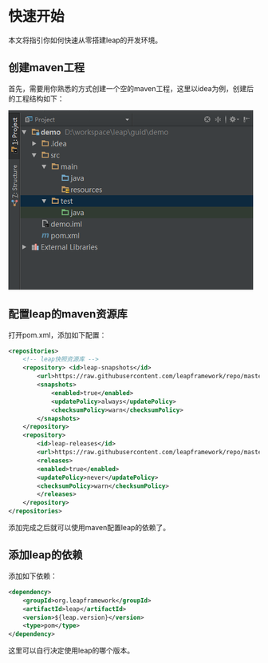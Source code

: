 # 快速开始

本文将指引你如何快速从零搭建leap的开发环境。

## 创建maven工程

首先，需要用你熟悉的方式创建一个空的maven工程，这里以idea为例，创建后的工程结构如下：

![工程结构](/assets/demo-web1.png)

## 配置leap的maven资源库

打开pom.xml，添加如下配置：

```xml
<repositories>
    <!-- leap快照资源库 -->
    <repository> <id>leap-snapshots</id>
        <url>https://raw.githubusercontent.com/leapframework/repo/master/snapshots</url>
        <snapshots>
            <enabled>true</enabled>
            <updatePolicy>always</updatePolicy>
            <checksumPolicy>warn</checksumPolicy>
        </snapshots>
    </repository>
    <repository>
        <id>leap-releases</id>
        <url>https://raw.githubusercontent.com/leapframework/repo/master/releases</url>
        <releases>
        <enabled>true</enabled>
        <updatePolicy>never</updatePolicy>
        <checksumPolicy>warn</checksumPolicy>
        </releases>
    </repository>
</repositories>
```

添加完成之后就可以使用maven配置leap的依赖了。

## 添加leap的依赖

添加如下依赖：

```xml
<dependency>
    <groupId>org.leapframework</groupId>
    <artifactId>leap</artifactId>
    <version>${leap.version}</version>
    <type>pom</type>
</dependency>
```

这里可以自行决定使用leap的哪个版本。


